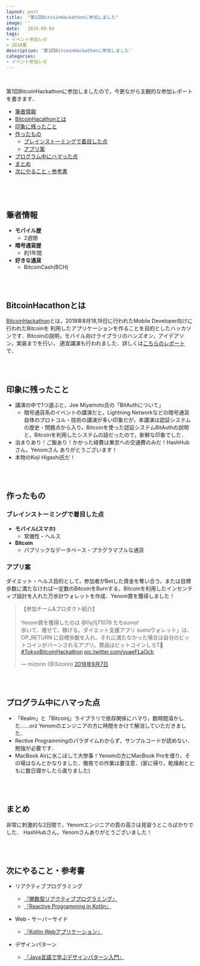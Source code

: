 ```yaml
---
layout: post
title:  "第1回BitcoinHackathonに参加しました"
image: ''
date:   2018-09-04
tags:
- イベント参加レポ
- 2018夏
description: '第1回BitcoinHackathonに参加しました'
categories:
- イベント参加レポ
---
```

<br />

第1回BitcoinHackathonに参加しましたので，今更ながら主観的な参加レポートを書きます．

<!-- START doctoc generated TOC please keep comment here to allow auto update -->
<!-- DON'T EDIT THIS SECTION, INSTEAD RE-RUN doctoc TO UPDATE -->


- [筆者情報](#%E7%AD%86%E8%80%85%E6%83%85%E5%A0%B1)
- [BitcoinHacathonとは](#bitcoinhacathon%E3%81%A8%E3%81%AF)
- [印象に残ったこと](#%E5%8D%B0%E8%B1%A1%E3%81%AB%E6%AE%8B%E3%81%A3%E3%81%9F%E3%81%93%E3%81%A8)
- [作ったもの](#%E4%BD%9C%E3%81%A3%E3%81%9F%E3%82%82%E3%81%AE)
  - [ブレインストーミングで着目した点](#%E3%83%96%E3%83%AC%E3%82%A4%E3%83%B3%E3%82%B9%E3%83%88%E3%83%BC%E3%83%9F%E3%83%B3%E3%82%B0%E3%81%A7%E7%9D%80%E7%9B%AE%E3%81%97%E3%81%9F%E7%82%B9)
  - [アプリ案](#%E3%82%A2%E3%83%97%E3%83%AA%E6%A1%88)
- [プログラム中にハマった点](#%E3%83%97%E3%83%AD%E3%82%B0%E3%83%A9%E3%83%A0%E4%B8%AD%E3%81%AB%E3%83%8F%E3%83%9E%E3%81%A3%E3%81%9F%E7%82%B9)
- [まとめ](#%E3%81%BE%E3%81%A8%E3%82%81)
- [次にやること・参考書](#%E6%AC%A1%E3%81%AB%E3%82%84%E3%82%8B%E3%81%93%E3%81%A8%E3%83%BB%E5%8F%82%E8%80%83%E6%9B%B8)

<!-- END doctoc generated TOC please keep comment here to allow auto update -->

![]()

<br /><br />
## 筆者情報
- **モバイル歴**
  - 2週間
- **暗号通貨歴**
  - 約1年間
- **好きな通貨**
  - BitcoinCash(BCH)

<br /><br />
## BitcoinHacathonとは
[BitcoinHackathon](https://connpass.com/event/95971/)とは，2018年8月18,19日に行われたMobile Developer向けに行われたBitcoinを
利用したアプリケーションを作ることを目的としたハッカソンです．Bitcoinの説明，モバイル向けライブラリのハンズオン，アイデアソン，実装までを行い，
適宜講演も行われました．詳しくは[こちらのレポート](https://www.neweconomy.jp/posts/22873)で．

<br /><br />
## 印象に残ったこと
- 講演の中で1つ選ぶと，Joe Miyamoto氏の「BitAuthについて」
    - 暗号通貨系のイベントの講演だと，Lightning Networkなどの暗号通貨自体のプロトコル・技術の講演が多い印象だが，本講演は認証システムの歴史・問題点から入り，Bitcoinを使った認証システムBitAuthの説明と，Bitcoinを利用したシステムの話だったので，新鮮な印象でした．
- 泊まりあり！ご飯あり！かかった経費は東京への交通費のみだ！HashHubさん，Yenomさん ありがとうございます！
- 本物のKoji Higashi氏だ！

<br /><br />
## 作ったもの
### ブレインストーミングで着目した点
- **モバイル(スマホ)**
  - 常備性・ヘルス
- **Bitcoin**
  - パブリックなデータベース・プラグラマブルな通貨

### アプリ案
ダイエット・ヘルス目的として，参加者がBetした資金を奪い合う，または目標歩数に満たなければ一定数のBitcoinをBurnする，Bitcoinを利用したインセンティブ設計を入れた万歩計ウォレットを作成．Yenom賞を獲得しました！
<blockquote class="twitter-tweet" data-conversation="none" data-lang="ja"><p lang="ja" dir="ltr">【参加チーム&amp;プロダクト紹介】<br><br>Yenom賞を獲得したのは @0yj1j71078 たちsumo!<br>歩いて、痩せて、稼げる。ダイエット支援アプリ sumoウォレット」は、OP_RETURN に目標歩数を入れ、それに満たなかった場合は自分のビットコインがバーンされるアプリ。賞品はビットコインしろT👕<a href="https://twitter.com/hashtag/TokyoBitcoinHackathon?src=hash&amp;ref_src=twsrc%5Etfw">#TokyoBitcoinHackathon</a> <a href="https://t.co/yuaeFLaOcb">pic.twitter.com/yuaeFLaOcb</a></p>&mdash; mizorin (@3izorin) <a href="https://twitter.com/3izorin/status/1038024683264737280?ref_src=twsrc%5Etfw">2018年9月7日</a></blockquote> <script async src="https://platform.twitter.com/widgets.js" charset="utf-8"></script>

<br /><br />
## プログラム中にハマった点
- 「Realm」と「Bitcoinj」ライブラリで依存関係にハマり，数時間溶かした……orz
Yenomのエンジニアの方に時間をかけて解消していただきました．
- Rective Programmingのパラダイムわからず，サンプルコードが読めない．勉強が必要です．
- MacBook Airに水こぼして大惨事！Yenomの方にMacBook Proを借り，その場はなんとかなりました．徹夜での作業は要注意．(家に帰り，乾燥剤とともに数日寝かしたら直りました)

<br /><br />
## まとめ
非常に刺激的な2日間で，Yenomエンジニアの質の高さは見習うところばかりでした．
HashHubさん，Yenomさんありがとうございました！

<br /><br />
## 次にやること・参考書
- リアクティブプログラミング
  - [『関数型リアクティブプログラミング』](https://www.shoeisha.co.jp/book/detail/9784798145563)
  - [『Reactive Programming in Kotlin』](https://www.packtpub.com/application-development/reactive-programming-kotlin)
- Web・サーバーサイド
  - [『Kotlin Webアプリケーション』](http://www.ric.co.jp/book/contents/book_1066.html)

- デザインパターン
  - [『Java言語で学ぶデザインパターン入門』](http://www.hyuki.com/dp/)
